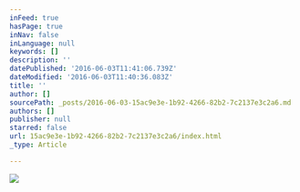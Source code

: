 ```yaml
---
inFeed: true
hasPage: true
inNav: false
inLanguage: null
keywords: []
description: ''
datePublished: '2016-06-03T11:41:06.739Z'
dateModified: '2016-06-03T11:40:36.083Z'
title: ''
author: []
sourcePath: _posts/2016-06-03-15ac9e3e-1b92-4266-82b2-7c2137e3c2a6.md
authors: []
publisher: null
starred: false
url: 15ac9e3e-1b92-4266-82b2-7c2137e3c2a6/index.html
_type: Article

---
```

![](https://the-grid-user-content.s3-us-west-2.amazonaws.com/5adc7e2a-273c-498a-ad05-2ae0186d7d2e.jpg)
